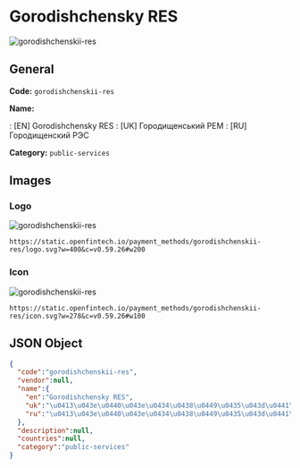 
# Gorodishchensky RES 
![gorodishchenskii-res](https://static.openfintech.io/payment_methods/gorodishchenskii-res/logo.svg?w=400&c=v0.59.26#w200)  

## General 
**Code:** `gorodishchenskii-res` 
 
**Name:** 
 
:	[EN] Gorodishchensky RES 
:	[UK] Городищенський РЕМ 
:	[RU] Городищенский РЭС 
 
**Category:** `public-services` 
 

## Images 

### Logo 
![gorodishchenskii-res](https://static.openfintech.io/payment_methods/gorodishchenskii-res/logo.svg?w=400&c=v0.59.26#w200)  

```
https://static.openfintech.io/payment_methods/gorodishchenskii-res/logo.svg?w=400&c=v0.59.26#w200
```  

### Icon 
![gorodishchenskii-res](https://static.openfintech.io/payment_methods/gorodishchenskii-res/icon.svg?w=278&c=v0.59.26#w100)  

```
https://static.openfintech.io/payment_methods/gorodishchenskii-res/icon.svg?w=278&c=v0.59.26#w100
```  

## JSON Object 

```json
{
  "code":"gorodishchenskii-res",
  "vendor":null,
  "name":{
    "en":"Gorodishchensky RES",
    "uk":"\u0413\u043e\u0440\u043e\u0434\u0438\u0449\u0435\u043d\u0441\u044c\u043a\u0438\u0439 \u0420\u0415\u041c",
    "ru":"\u0413\u043e\u0440\u043e\u0434\u0438\u0449\u0435\u043d\u0441\u043a\u0438\u0439 \u0420\u042d\u0421"
  },
  "description":null,
  "countries":null,
  "category":"public-services"
}
```  
